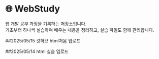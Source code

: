 # 🌐 WebStudy

웹 개발 공부 과정을 기록하는 저장소입니다.  
기초부터 하나씩 실습하며 배우는 내용을 정리하고, 실습 파일도 함께 관리합니다.

##2025/05/15
깃허브 html처음 업로드

##2025/05/14
html <table> 실습 업로드

